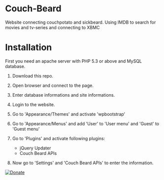 Couch-Beard
===========

Website connecting couchpotato and sickbeard. Using IMDB to search for movies and tv-series and connecting to XBMC


Installation
===========
First you need an apache server with PHP 5.3 or above and MySQL database.

1. Download this repo.

2. Open browser and connect to the page.

3. Enter database informations and site informations.

4. Login to the website.

5. Go to 'Appearance/Themes' and activate 'wpbootstrap'

6. Go to 'Appearance/Menus' and add 'User' to 'User menu' and 'Guest' to 'Guest menu'

7. Go to 'Plugins' and activate following plugins:
    - jQuery Updater
    - Couch Beard APIs    
8. Now go to 'Settings' and 'Couch Beard APIs' to enter the information.


[![Donate](https://www.paypalobjects.com/en_US/i/btn/btn_donate_LG.gif)](https://www.paypal.com/dk/cgi-bin/webscr?cmd=_flow&SESSION=D1UVPvXkDBbeUoW-pOIiviXJAFT2PmPIe7CjjuYi_MYkRgvAid0ZjL32lrG&dispatch=5885d80a13c0db1f8e263663d3faee8d14f86393d55a810282b64afed84968ec)

